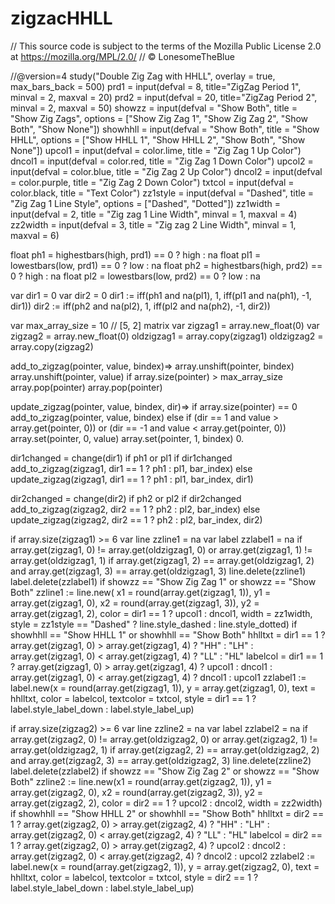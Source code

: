 # zigzacHHLL
// This source code is subject to the terms of the Mozilla Public License 2.0 at https://mozilla.org/MPL/2.0/
// © LonesomeTheBlue

//@version=4
study("Double Zig Zag with HHLL", overlay = true, max_bars_back = 500)
prd1 = input(defval = 8, title="ZigZag Period 1", minval = 2, maxval = 20)
prd2 = input(defval = 20, title="ZigZag Period 2", minval = 2, maxval = 50)
showzz = input(defval = "Show Both", title = "Show Zig Zags", options = ["Show Zig Zag 1", "Show Zig Zag 2", "Show Both", "Show None"])
showhhll = input(defval = "Show Both", title = "Show HHLL", options = ["Show HHLL 1", "Show HHLL 2", "Show Both", "Show None"])
upcol1 = input(defval = color.lime, title = "Zig Zag 1 Up Color")
dncol1 = input(defval = color.red, title = "Zig Zag 1 Down Color")
upcol2 = input(defval = color.blue, title = "Zig Zag 2 Up Color")
dncol2 = input(defval = color.purple, title = "Zig Zag 2 Down Color")
txtcol = input(defval = color.black, title = "Text Color")
zz1style = input(defval = "Dashed", title = "Zig Zag 1 Line Style", options = ["Dashed", "Dotted"])
zz1width = input(defval = 2, title = "Zig zag 1 Line Width", minval = 1, maxval = 4)
zz2width = input(defval = 3, title = "Zig zag 2 Line Width", minval = 1, maxval = 6)

float ph1 = highestbars(high, prd1) == 0 ? high : na
float pl1 = lowestbars(low, prd1) == 0 ? low : na
float ph2 = highestbars(high, prd2) == 0 ? high : na
float pl2 = lowestbars(low, prd2) == 0 ? low : na

var dir1 = 0
var dir2 = 0
dir1 := iff(ph1 and na(pl1), 1, iff(pl1 and na(ph1), -1, dir1))
dir2 := iff(ph2 and na(pl2), 1, iff(pl2 and na(ph2), -1, dir2))

var max_array_size = 10 // [5, 2] matrix
var zigzag1 = array.new_float(0)
var zigzag2 = array.new_float(0)
oldzigzag1 = array.copy(zigzag1)
oldzigzag2 = array.copy(zigzag2)

add_to_zigzag(pointer, value, bindex)=>
    array.unshift(pointer, bindex)
    array.unshift(pointer, value)
    if array.size(pointer) > max_array_size
        array.pop(pointer)
        array.pop(pointer)
    
update_zigzag(pointer, value, bindex, dir)=>
    if array.size(pointer) == 0
        add_to_zigzag(pointer, value, bindex)
    else
        if (dir == 1 and value > array.get(pointer, 0)) or (dir == -1 and value < array.get(pointer, 0))
            array.set(pointer, 0, value)
            array.set(pointer, 1, bindex)
        0.

dir1changed = change(dir1)
if ph1 or pl1
    if dir1changed 
        add_to_zigzag(zigzag1, dir1 == 1 ? ph1 : pl1, bar_index)
    else
        update_zigzag(zigzag1, dir1 == 1 ? ph1 : pl1, bar_index, dir1)

dir2changed = change(dir2)
if ph2 or pl2
    if dir2changed
        add_to_zigzag(zigzag2, dir2 == 1 ? ph2 : pl2, bar_index)
    else
        update_zigzag(zigzag2, dir2 == 1 ? ph2 : pl2, bar_index, dir2)

if array.size(zigzag1) >= 6
    var line zzline1 = na
    var label zzlabel1 = na
    if array.get(zigzag1, 0) != array.get(oldzigzag1, 0) or array.get(zigzag1, 1) != array.get(oldzigzag1, 1)
        if array.get(zigzag1, 2) == array.get(oldzigzag1, 2) and array.get(zigzag1, 3) == array.get(oldzigzag1, 3)
            line.delete(zzline1)
            label.delete(zzlabel1)
        if showzz == "Show Zig Zag 1" or showzz == "Show Both"
            zzline1 := line.new( x1 = round(array.get(zigzag1, 1)), y1 = array.get(zigzag1, 0), x2 = round(array.get(zigzag1, 3)), y2 = array.get(zigzag1, 2), 
                                 color = dir1 == 1 ? upcol1 : dncol1, 
                                 width = zz1width, 
                                 style = zz1style == "Dashed" ? line.style_dashed : line.style_dotted)
        if showhhll == "Show HHLL 1" or showhhll == "Show Both"
            hhlltxt = dir1 == 1 ? array.get(zigzag1, 0) > array.get(zigzag1, 4) ? "HH" : "LH" : array.get(zigzag1, 0) < array.get(zigzag1, 4) ? "LL" : "HL"
            labelcol = dir1 == 1 ? array.get(zigzag1, 0) > array.get(zigzag1, 4) ? upcol1 : dncol1 : array.get(zigzag1, 0) < array.get(zigzag1, 4) ? dncol1 : upcol1
            zzlabel1 := label.new(x = round(array.get(zigzag1, 1)), y = array.get(zigzag1, 0), text = hhlltxt, color = labelcol, textcolor = txtcol, style = dir1 == 1 ? label.style_label_down : label.style_label_up) 

if array.size(zigzag2) >= 6
    var line zzline2 = na
    var label zzlabel2 = na
    if array.get(zigzag2, 0) != array.get(oldzigzag2, 0) or array.get(zigzag2, 1) != array.get(oldzigzag2, 1)
        if array.get(zigzag2, 2) == array.get(oldzigzag2, 2) and array.get(zigzag2, 3) == array.get(oldzigzag2, 3)
            line.delete(zzline2)
            label.delete(zzlabel2)
        if showzz == "Show Zig Zag 2" or showzz == "Show Both"
            zzline2 := line.new(x1 = round(array.get(zigzag2, 1)), y1 = array.get(zigzag2, 0), x2 = round(array.get(zigzag2, 3)), y2 = array.get(zigzag2, 2), color = dir2 == 1 ? upcol2 : dncol2, width = zz2width)
        if showhhll == "Show HHLL 2" or showhhll == "Show Both"
            hhlltxt = dir2 == 1 ? array.get(zigzag2, 0) > array.get(zigzag2, 4) ? "HH" : "LH" : array.get(zigzag2, 0) < array.get(zigzag2, 4) ? "LL" : "HL"
            labelcol = dir2 == 1 ? array.get(zigzag2, 0) > array.get(zigzag2, 4) ? upcol2 : dncol2 : array.get(zigzag2, 0) < array.get(zigzag2, 4) ? dncol2 : upcol2
            zzlabel2 := label.new(x = round(array.get(zigzag2, 1)), y = array.get(zigzag2, 0), text = hhlltxt, color = labelcol, textcolor = txtcol, style = dir2 == 1 ? label.style_label_down : label.style_label_up) 
        
